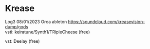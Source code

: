 # Krease


Log3 08/01/2023
Orca ableton
https://soundcloud.com/kreasevision-dump/gods           
vsti:
keiratune/Synth1/TRipleCheese  (free)


vst: Deelay (free)
